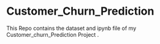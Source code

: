 # Customer_Churn_Prediction
This Repo contains the dataset and ipynb file of my Customer_churn_Prediction Project .

